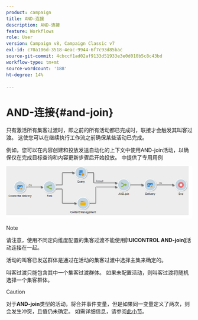 ```yaml
---
product: campaign
title: AND-连接
description: AND-连接
feature: Workflows
role: User
version: Campaign v8, Campaign Classic v7
exl-id: c70a106d-3518-4eac-9944-6f7c93d85bac
source-git-commit: 4cbccf1ad02af9133d51933e3e0d010b5c8c43bd
workflow-type: tm+mt
source-wordcount: '188'
ht-degree: 14%

---
```


# AND-连接{#and-join}



只有激活所有集客过渡时，即之前的所有活动都已完成时，联接才会触发其叫客过渡。 这使您可以在继续执行工作流之前确保某些活动已完成。

例如，您可以在内容创建和投放发送自动化的上下文中使用AND-join活动，以确保仅在完成目标查询和内容更新步骤后开始投放。 中提供了专用用例

![](assets/and-join-usage.png)

>[!NOTE]
>
>请注意，使用不同定向维度配置的集客过渡不能使用&#x200B;**[!UICONTROL AND-join]**&#x200B;活动连接在一起。

活动的叫客已发送群体是通过在活动的集客过渡中选择主集来确定的。

叫客过渡只能包含其中一个集客过渡群体。 如果未配置活动，则叫客过渡将随机选择一个集客群体。

>[!CAUTION]
>
>对于&#x200B;**AND-join**&#x200B;类型的活动，将合并事件变量，但是如果同一变量定义了两次，则会发生冲突，且值仍未确定。 如需详细信息，请参阅[此小节](javascript-scripts-and-templates.md#event-variables)。
